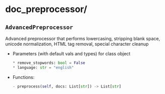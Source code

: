 # doc_preprocessor/

## `AdvancedPreprocessor`

Advanced preprocessor that performs lowercasing, stripping blank space, unicode normalization, HTML tag removal, special character cleanup

- Parameters (with default vals and types) for class object
    ```py
    * remove_stopwords: bool = False
    * language: str = "english"
    ```

- Functions:
    ```py
    - preprocess(self, docs: List[str]) -> List[str]
    ```
